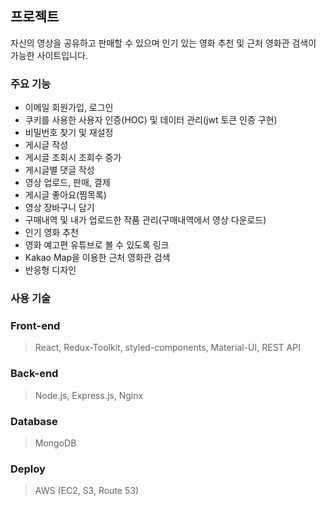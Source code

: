 ## 프로젝트

자신의 영상을 공유하고 판매할 수 있으며 인기 있는 영화 추천 및 근처 영화관 검색이 가능한 사이트입니다.

### 주요 기능

- 이메일 회원가입, 로그인
- 쿠키를 사용한 사용자 인증(HOC) 및 데이터 관리(jwt 토큰 인증 구현)
- 비밀번호 찾기 및 재설정
- 게시글 작성
- 게시글 조회시 조회수 증가
- 게시글별 댓글 작성
- 영상 업로드, 판매, 결제
- 게시글 좋아요(찜목록)
- 영상 장바구니 담기
- 구매내역 및 내가 업로드한 작품 관리(구매내역에서 영상 다운로드)
- 인기 영화 추천
- 영화 예고편 유튜브로 볼 수 있도록 링크
- Kakao Map을 이용한 근처 영화관 검색
- 반응형 디자인

### 사용 기술

### Front-end

> React, Redux-Toolkit, styled-components, Material-UI, REST API

### Back-end

> Node.js, Express.js, Nginx

### Database

> MongoDB

### Deploy

> AWS (EC2, S3, Route 53)

